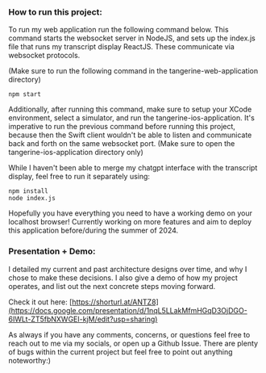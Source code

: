 ### How to run this project:

To run my web application run the following command below. This command starts the websocket server in NodeJS, and sets up the index.js file that runs my transcript display ReactJS. These communicate via websocket protocols.

(Make sure to run the following command in the tangerine-web-application directory)

```
npm start
```

Additionally, after running this command, make sure to setup your XCode environment, select a simulator, and run the tangerine-ios-application. It's imperative to run the previous command before running this project, because then the Swift client wouldn't be able to listen and communicate back and forth on the same websocket port. (Make sure to open the tangerine-ios-application directory only)

While I haven't been able to merge my chatgpt interface with the transcript display, feel free to run it separately using:

```
npm install
node index.js
```

Hopefully you have everything you need to have a working demo on your localhost browser! Currently working on more features and aim to deploy this application before/during the summer of 2024.

### Presentation + Demo:

I detailed my current and past architecture designs over time, and why I chose to make these decisions. I also give a demo of how my project operates, and list out the next concrete steps moving forward.

Check it out here: [https://shorturl.at/ANTZ8](https://docs.google.com/presentation/d/1nqL5LLakMfmHGqD3OjDGO-6IWLt-ZT5fbNXWGEI-kjM/edit?usp=sharing)

As always if you have any comments, concerns, or questions feel free to reach out to me via my socials, or open up a Github Issue. There are plenty of bugs within the current project but feel free to point out anything noteworthy:)
